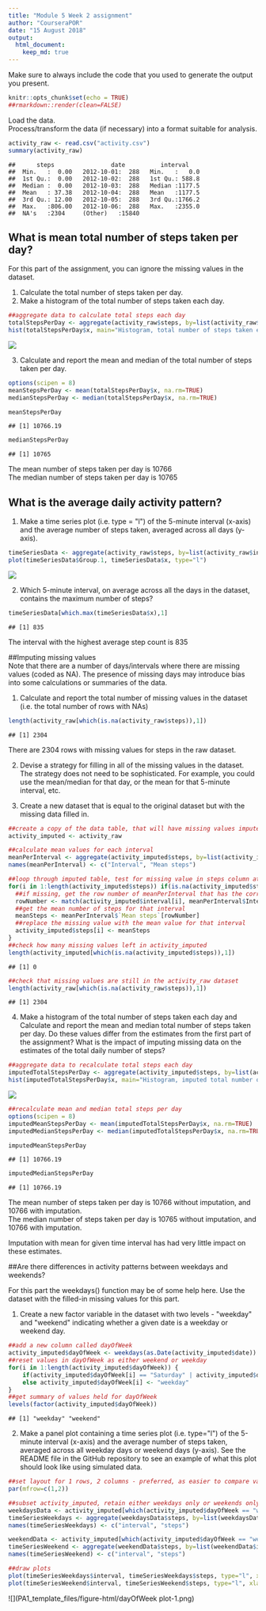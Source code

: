 ```yaml
---
title: "Module 5 Week 2 assignment"
author: "CourseraPOR"
date: "15 August 2018"
output: 
  html_document:
    keep_md: true 
---
```



Make sure to always include the code that you used to generate the output you present.   



```r
knitr::opts_chunk$set(echo = TRUE)
##rmarkdown::render(clean=FALSE)
```

Load the data.  
Process/transform the data (if necessary) into a format suitable for analysis.  


```r
activity_raw <- read.csv("activity.csv")
summary(activity_raw)
```

```
##      steps                date          interval     
##  Min.   :  0.00   2012-10-01:  288   Min.   :   0.0  
##  1st Qu.:  0.00   2012-10-02:  288   1st Qu.: 588.8  
##  Median :  0.00   2012-10-03:  288   Median :1177.5  
##  Mean   : 37.38   2012-10-04:  288   Mean   :1177.5  
##  3rd Qu.: 12.00   2012-10-05:  288   3rd Qu.:1766.2  
##  Max.   :806.00   2012-10-06:  288   Max.   :2355.0  
##  NA's   :2304     (Other)   :15840
```

## What is mean total number of steps taken per day? 
  
For this part of the assignment, you can ignore the missing values in the dataset.  
1. Calculate the total number of steps taken per day.  
2. Make a histogram of the total number of steps taken each day.  



```r
##aggregate data to calculate total steps each day
totalStepsPerDay <- aggregate(activity_raw$steps, by=list(activity_raw$date), FUN=sum)
hist(totalStepsPerDay$x, main="Histogram, total number of steps taken each day", xlab="Total steps per day, n")
```

![](PA1_template_files/figure-html/histogram-1.png)<!-- -->

3. Calculate and report the mean and median of the total number of steps taken per day.   


```r
options(scipen = 8)
meanStepsPerDay <- mean(totalStepsPerDay$x, na.rm=TRUE)
medianStepsPerDay <- median(totalStepsPerDay$x, na.rm=TRUE)

meanStepsPerDay
```

```
## [1] 10766.19
```

```r
medianStepsPerDay
```

```
## [1] 10765
```

The mean number of steps taken per day is 10766  
The median number of steps taken per day is 10765  
  
    
## What is the average daily activity pattern?  

1. Make a time series plot (i.e. type = "l") of the 5-minute interval (x-axis) and the average number of steps taken, averaged across all days (y-axis).  


```r
timeSeriesData <- aggregate(activity_raw$steps, by=list(activity_raw$interval), FUN=mean, na.rm=TRUE)
plot(timeSeriesData$Group.1, timeSeriesData$x, type="l")
```

![](PA1_template_files/figure-html/timeSeries-1.png)<!-- -->



2. Which 5-minute interval, on average across all the days in the dataset, contains the maximum number of steps?
  

```r
timeSeriesData[which.max(timeSeriesData$x),1]
```

```
## [1] 835
```

The interval with the highest average step count is 835  
  

##Imputing missing values  
Note that there are a number of days/intervals where there are missing values (coded as NA). The presence of missing days may introduce bias into some calculations or summaries of the data.  

1. Calculate and report the total number of missing values in the dataset (i.e. the total number of rows with NAs)  

```r
length(activity_raw[which(is.na(activity_raw$steps)),1])
```

```
## [1] 2304
```
  
There are 2304 rows with missing values for steps in the raw dataset.  
  

2. Devise a strategy for filling in all of the missing values in the dataset. The strategy does not need to be sophisticated. For example, you could use the mean/median for that day, or the mean for that 5-minute interval, etc.  
  
3. Create a new dataset that is equal to the original dataset but with the missing data filled in.  
  

```r
##create a copy of the data table, that will have missing values imputed
activity_imputed <- activity_raw

##calculate mean values for each interval
meanPerInterval <- aggregate(activity_imputed$steps, by=list(activity_imputed$interval), FUN=mean, na.rm=TRUE)
names(meanPerInterval) <- c("Interval", "Mean steps")

##loop through imputed table, test for missing value in steps column at each position
for(i in 1:length(activity_imputed$steps)) if(is.na(activity_imputed$steps[i])) {
  ##if missing, get the row number of meanPerInterval that has the corresponding interval data
  rowNumber <- match(activity_imputed$interval[i], meanPerInterval$Interval)
  ##get the mean number of steps for that interval
  meanSteps <- meanPerInterval$`Mean steps`[rowNumber]
  ##replace the missing value with the mean value for that interval
  activity_imputed$steps[i] <- meanSteps
}
##check how many missing values left in activity_imputed
length(activity_imputed[which(is.na(activity_imputed$steps)),1])
```

```
## [1] 0
```

```r
##check that missing values are still in the activity_raw dataset
length(activity_raw[which(is.na(activity_raw$steps)),1])
```

```
## [1] 2304
```

  

4. Make a histogram of the total number of steps taken each day and Calculate and report the mean and median total number of steps taken per day. Do these values differ from the estimates from the first part of the assignment? What is the impact of imputing missing data on the estimates of the total daily number of steps?
  

```r
##aggregate data to recalculate total steps each day
imputedTotalStepsPerDay <- aggregate(activity_imputed$steps, by=list(activity_imputed$date), FUN=sum)
hist(imputedTotalStepsPerDay$x, main="Histogram, imputed total number of steps taken each day", xlab="Total steps per day, n")
```

![](PA1_template_files/figure-html/recalculate-1.png)<!-- -->

```r
##recalculate mean and median total steps per day
options(scipen = 8)
imputedMeanStepsPerDay <- mean(imputedTotalStepsPerDay$x, na.rm=TRUE)
imputedMedianStepsPerDay <- median(imputedTotalStepsPerDay$x, na.rm=TRUE)

imputedMeanStepsPerDay
```

```
## [1] 10766.19
```

```r
imputedMedianStepsPerDay
```

```
## [1] 10766.19
```

The mean number of steps taken per day is 10766 without imputation, and 10766 with imputation.  
The median number of steps taken per day is 10765 without imputation, and 10766 with imputation.     
  
Imputation with mean for given time interval has had very little impact on these estimates. 
  
##Are there differences in activity patterns between weekdays and weekends?  
  
  
For this part the weekdays() function may be of some help here. Use the dataset with the filled-in missing values for this part.  
  
1. Create a new factor variable in the dataset with two levels - "weekday" and "weekend" indicating whether a given date is a weekday or weekend day. 
  

```r
##add a new column called dayOfWeek
activity_imputed$dayOfWeek <- weekdays(as.Date(activity_imputed$date))
##reset values in dayOfWeek as either weekend or weekday 
for(i in 1:length(activity_imputed$dayOfWeek)) {
    if(activity_imputed$dayOfWeek[i] == "Saturday" | activity_imputed$dayOfWeek[i] == "Sunday") activity_imputed$dayOfWeek[i]  <- "weekend"
    else activity_imputed$dayOfWeek[i] <- "weekday"
}
##get summary of values held for dayOfWeek
levels(factor(activity_imputed$dayOfWeek))
```

```
## [1] "weekday" "weekend"
```


2. Make a panel plot containing a time series plot (i.e. type="l") of the 5-minute interval (x-axis) and the average number of steps taken, averaged across all weekday days or weekend days (y-axis). See the README file in the GitHub repository to see an example of what this plot should look like using simulated data.  
  

```r
##set layout for 1 rows, 2 columns - preferred, as easier to compare values when plots are side by side
par(mfrow=c(1,2))

##subset activity_imputed, retain either weekdays only or weekends only
weekdaysData <- activity_imputed[which(activity_imputed$dayOfWeek == "weekday"), ]
timeSeriesWeekdays <- aggregate(weekdaysData$steps, by=list(weekdaysData$interval), FUN=mean, na.rm=TRUE)
names(timeSeriesWeekdays) <- c("interval", "steps")

weekendData <- activity_imputed[which(activity_imputed$dayOfWeek == "weekend"), ]
timeSeriesWeekend <- aggregate(weekendData$steps, by=list(weekendData$interval), FUN=mean, na.rm=TRUE)
names(timeSeriesWeekend) <- c("interval", "steps")

##draw plots
plot(timeSeriesWeekdays$interval, timeSeriesWeekdays$steps, type="l", xlab="Interval", ylab="Steps, n", main="Average number of steps\n per interval,\nweekdays")
plot(timeSeriesWeekend$interval, timeSeriesWeekend$steps, type="l", xlab="Interval", ylab="Steps, n", main="Average number of steps\nper interval,\nweekends")
```

![](PA1_template_files/figure-html/dayOfWeek plot-1.png)<!-- -->

